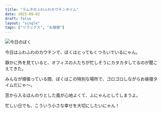 ```yaml
---
title: "ラムネのふわふわカウチンタイム"
date: 2025-09-02
draft: false
layout: "single"
tags: ["リラックス", "お昼寝"]
---
```


![今日のぼく](/images/cat-2025-09-02T10-26-34.jpg)

今日はふわふわのカウチンで、ぼくはとってもくつろいでいるにゃん。

静かに外を見ていると、オフィスの人たちが忙しそうにカタカタしてるのが聞こえてきた。

みんなが頑張っている間、ぼくはこの特別な場所で、ゴロゴロしながらお昼寝タイムだにゃ〜。

窓から入るほんのりとした風が心地よくて、ふにゃんとしてしまうよ。

忙しい日でも、こういう小さな幸せを大切にしたいにゃん！
